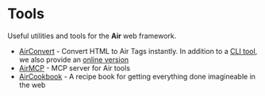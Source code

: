 # Tools

Useful utilities and tools for the **Air** web framework.

- [AirConvert](https://github.com/feldroy/airconvert) - Convert HTML to Air Tags instantly. In addition to a [CLI tool](https://github.com/feldroy/airconvert), we also provide an [online version](https://airconvert.fastapicloud.dev/)
- [AirMCP](https://airmcp.fastapicloud.dev/) - MCP server for Air tools
- [AirCookbook](https://airdocs.fastapicloud.dev/learn/cookbook) - A recipe book for getting everything done imagineable in the web